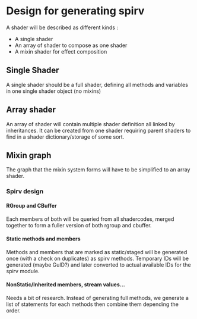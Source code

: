 # Design for generating spirv

A shader will be described as different kinds : 

* A single shader
* An array of shader to compose as one shader
* A mixin shader for effect composition

## Single Shader

A single shader should be a full shader, defining all methods and variables in one single shader object (no mixins)

## Array shader

An array of shader will contain multiple shader definition all linked by inheritances. It can be created from one shader requiring parent shaders to find in a shader dictionary/storage of some sort.

## Mixin graph

The graph that the mixin system forms will have to be simplified to an array shader.

### Spirv design

#### RGroup and CBuffer

Each members of both will be queried from all shadercodes, merged together to form a fuller version of both rgroup and cbuffer.

#### Static methods and members

Methods and members that are marked as static/staged will be generated once (with a check on duplicates) as spirv methods.
Temporary IDs will be generated (maybe GuID?) and later converted to actual available IDs for the spirv module.

#### NonStatic/Inherited members, stream values...

Needs a bit of research.
Instead of generating full methods, we generate a list of statements for each methods then combine them depending the order.

